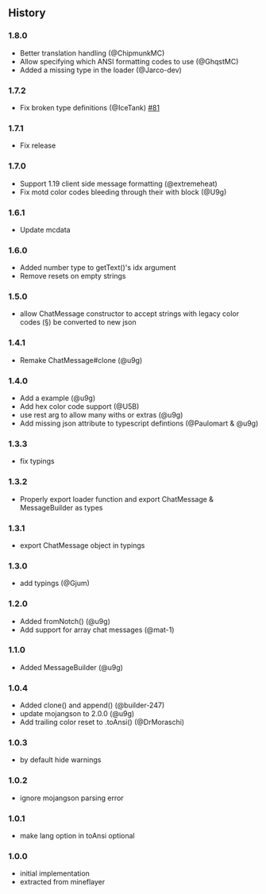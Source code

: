 ## History

### 1.8.0

* Better translation handling (@ChipmunkMC)
* Allow specifying which ANSI formatting codes to use (@GhqstMC)
* Added a missing type in the loader (@Jarco-dev)

### 1.7.2

* Fix broken type definitions (@IceTank) [#81](https://github.com/PrismarineJS/prismarine-chat/pull/81)

### 1.7.1

* Fix release 

### 1.7.0

* Support 1.19 client side message formatting (@extremeheat)
* Fix motd color codes bleeding through their with block (@U9g)

### 1.6.1

* Update mcdata

### 1.6.0

* Added number type to getText()'s idx argument
* Remove resets on empty strings

### 1.5.0

* allow ChatMessage constructor to accept strings with legacy color codes (§) be converted to new json

### 1.4.1
* Remake ChatMessage#clone (@u9g)

### 1.4.0
* Add a example (@u9g)
* Add hex color code support (@U5B)
* use rest arg to allow many withs or extras (@u9g)
* Add missing json attribute to typescript defintions (@Paulomart & @u9g)

### 1.3.3
* fix typings

### 1.3.2
* Properly export loader function and export ChatMessage & MessageBuilder as types

### 1.3.1
* export ChatMessage object in typings

### 1.3.0
* add typings (@Gjum)

### 1.2.0
* Added fromNotch() (@u9g)
* Add support for array chat messages (@mat-1)

### 1.1.0
* Added MessageBuilder (@u9g)

### 1.0.4

* Added clone() and append() (@builder-247)
* update mojangson to 2.0.0 (@u9g)
* Add trailing color reset to .toAnsi() (@DrMoraschi)

### 1.0.3

* by default hide warnings

### 1.0.2

* ignore mojangson parsing error

### 1.0.1

* make lang option in toAnsi optional

### 1.0.0

* initial implementation
* extracted from mineflayer
